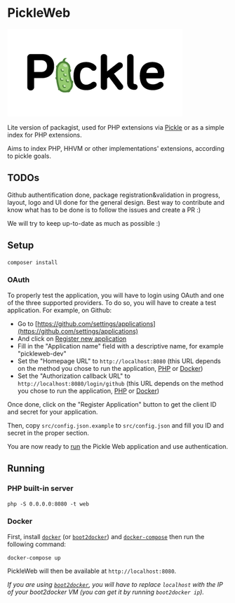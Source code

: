 # PickleWeb

![Pickle Logo](https://raw.githubusercontent.com/FriendsOfPHP/pickle_logo/master/pickle.png)

Lite version of packagist, used for PHP extensions via [Pickle](https://github.com/FriendsOfPhp/pickle) or as a simple
index for PHP extensions.

Aims to index PHP, HHVM or other implementations' extensions, according to pickle goals.

## TODOs

Github authentification done, package registration&validation in progress, layout, logo and UI done for the general design. Best way to contribute and know what has to be done is to follow the issues and create a PR :)

We will try to keep up-to-date as much as possible :)

## Setup

```
composer install
```

### OAuth

To properly test the application, you will have to login using OAuth and one of the three supported providers. To do so,
you will have to create a test application. For example, on Github:

* Go to [https://github.com/settings/applications](https://github.com/settings/applications)
* And click on [Register new application](https://github.com/settings/applications/new)
* Fill in the "Application name" field with a descriptive name, for example "pickleweb-dev"
* Set the "Homepage URL" to `http://localhost:8080` (this URL depends on the method you chose to run the application, [PHP](#php-built-in-server) or [Docker](#docker))
* Set the "Authorization callback URL" to `http://localhost:8080/login/github` (this URL depends on the method you chose to run the application, [PHP](#php-built-in-server) or [Docker](#docker))

Once done, click on the "Register Application" button to get the client ID and secret for your application.

Then, copy `src/config.json.example` to `src/config.json` and fill you ID and secret in the proper section.

You are now ready to [run](#running) the Pickle Web application and use authentication.

## Running

### PHP built-in server

```
php -S 0.0.0.0:8080 -t web
```

### Docker

First, install [`docker`](https://docs.docker.com/installation/) (or [`boot2docker`](http://boot2docker.io/)) and
[`docker-compose`](https://docs.docker.com/compose/install/) then run the following command:

```
docker-compose up
```

PickleWeb will then be available at `http://localhost:8080`.

*If you are using [`boot2docker`](http://boot2docker.io/), you will have to replace `localhost` with the IP of your
boot2docker VM (you can get it by running `boot2docker ip`).*
